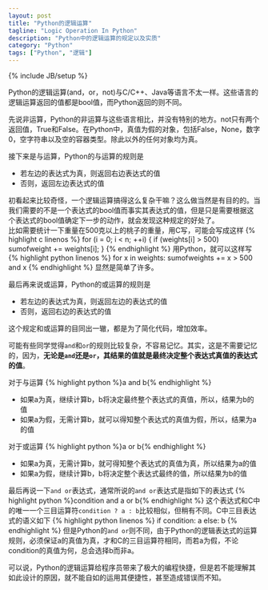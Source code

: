 ```yaml
---
layout: post
title: "Python的逻辑运算"
tagline: "Logic Operation In Python"
description: "Python中的逻辑运算的规定以及实质"
category: "Python"
tags: ["Python", "逻辑"]
---
```

{% include JB/setup %}

Python的逻辑运算(and，or，not)与C/C++、Java等语言不太一样。这些语言的逻辑运算返回的值都是bool值，而Python返回的则不同。

先说非运算，Python的非运算与这些语言相比，并没有特别的地方。not只有两个返回值，True和False。在Python中，真值为假的对象，包括False，None，数字0，空字符串以及空的容器类型。除此以外的任何对象均为真。

接下来是与运算，Python的与运算的规则是

* 若左边的表达式为真，则返回右边表达式的值  
* 否则，返回左边表达式的值

初看起来比较奇怪，一个逻辑运算搞得这么复杂干嘛？这么做当然是有目的的。当我们需要的不是一个表达式的bool值而事实其表达式的值，但是只是需要根据这个表达式的bool值确定下一步的动作，就会发现这种规定的好处了。  
比如需要统计一下重量在500克以上的桃子的重量，用C写，可能会写成这样
{% highlight c linenos %}
for (i = 0; i < n; ++i) {
    if (weights[i] > 500)
        sumofweight += weights[i];
}
{% endhighlight %}
用Python，就可以这样写
{% highlight python linenos %}
for x in weights:
    sumofweights += x > 500 and x
{% endhighlight %}
显然是简单了许多。

最后再来说或运算，Python的或运算的规则是

* 若左边的表达式为真，则返回左边的表达式的值
* 否则，返回右边的表达式的值

这个规定和或运算的目同出一辙，都是为了简化代码，增加效率。

可能有些同学觉得`and`和`or`的规则比较复杂，不容易记忆。其实，这是不需要记忆的，因为，**无论是`and`还是`or`，其结果的值就是最终决定整个表达式真值的表达式的值**。

对于与运算
{% highlight python %}a and b{% endhighlight %}

* 如果a为真，继续计算b，b将决定最终整个表达式的真值，所以，结果为b的值
* 如果a为假，无需计算b，就可以得知整个表达式的真值为假，所以，结果为a的值
 
对于或运算
{% highlight python %}a or b{% endhighlight %}

* 如果a为真，无需计算b，就可得知整个表达式的真值为真，所以结果为a的值
* 如果a为假，继续计算b，b将决定整个表达式最终的值，所以结果为b的值

最后再说一下`and or`表达式，通常所说的`and or`表达式是指如下的表达式
{% highlight python %}condition and a or b{% endhighlight %}
这个表达式和C中的唯一一个三目运算符`condition ? a : b`比较相似，但稍有不同。C中三目表达式的语义如下
{% highlight python linenos %}
if condition:
	a
else:
	b
{% endhighlight %}
但是Python的`and or`则不同，由于Python的逻辑表达式的运算规则，必须保证a的真值为真，才和C的三目运算符相同，而若a为假，不论condition的真值为何，总会选择b而非a。

可以说，Python的逻辑运算给程序员带来了极大的编程快捷，但是若不能理解其如此设计的原因，就不能自如的运用其便捷性，甚至造成错误而不知。
